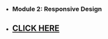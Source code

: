 
* ### Module 2: Responsive Design 
* ## [CLICK HERE](https://bistimulus.github.io/Coursera-Web-Dev/module3-solution/index.html)

